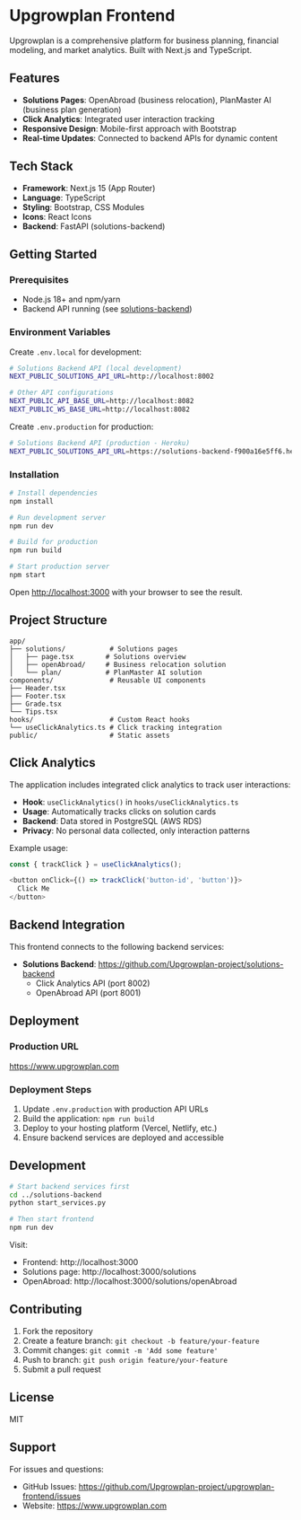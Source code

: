 # Upgrowplan Frontend

Upgrowplan is a comprehensive platform for business planning, financial modeling, and market analytics. Built with Next.js and TypeScript.

## Features

- **Solutions Pages**: OpenAbroad (business relocation), PlanMaster AI (business plan generation)
- **Click Analytics**: Integrated user interaction tracking
- **Responsive Design**: Mobile-first approach with Bootstrap
- **Real-time Updates**: Connected to backend APIs for dynamic content

## Tech Stack

- **Framework**: Next.js 15 (App Router)
- **Language**: TypeScript
- **Styling**: Bootstrap, CSS Modules
- **Icons**: React Icons
- **Backend**: FastAPI (solutions-backend)

## Getting Started

### Prerequisites

- Node.js 18+ and npm/yarn
- Backend API running (see [solutions-backend](https://github.com/Upgrowplan-project/solutions-backend))

### Environment Variables

Create `.env.local` for development:

```bash
# Solutions Backend API (local development)
NEXT_PUBLIC_SOLUTIONS_API_URL=http://localhost:8002

# Other API configurations
NEXT_PUBLIC_API_BASE_URL=http://localhost:8082
NEXT_PUBLIC_WS_BASE_URL=http://localhost:8082
```

Create `.env.production` for production:

```bash
# Solutions Backend API (production - Heroku)
NEXT_PUBLIC_SOLUTIONS_API_URL=https://solutions-backend-f900a16e5ff6.herokuapp.com
```

### Installation

```bash
# Install dependencies
npm install

# Run development server
npm run dev

# Build for production
npm run build

# Start production server
npm start
```

Open [http://localhost:3000](http://localhost:3000) with your browser to see the result.

## Project Structure

```
app/
├── solutions/           # Solutions pages
│   ├── page.tsx        # Solutions overview
│   ├── openAbroad/     # Business relocation solution
│   └── plan/           # PlanMaster AI solution
components/              # Reusable UI components
├── Header.tsx
├── Footer.tsx
├── Grade.tsx
└── Tips.tsx
hooks/                   # Custom React hooks
└── useClickAnalytics.ts # Click tracking integration
public/                  # Static assets
```

## Click Analytics

The application includes integrated click analytics to track user interactions:

- **Hook**: `useClickAnalytics()` in `hooks/useClickAnalytics.ts`
- **Usage**: Automatically tracks clicks on solution cards
- **Backend**: Data stored in PostgreSQL (AWS RDS)
- **Privacy**: No personal data collected, only interaction patterns

Example usage:
```typescript
const { trackClick } = useClickAnalytics();

<button onClick={() => trackClick('button-id', 'button')}>
  Click Me
</button>
```

## Backend Integration

This frontend connects to the following backend services:

- **Solutions Backend**: https://github.com/Upgrowplan-project/solutions-backend
  - Click Analytics API (port 8002)
  - OpenAbroad API (port 8001)

## Deployment

### Production URL
https://www.upgrowplan.com

### Deployment Steps

1. Update `.env.production` with production API URLs
2. Build the application: `npm run build`
3. Deploy to your hosting platform (Vercel, Netlify, etc.)
4. Ensure backend services are deployed and accessible

## Development

```bash
# Start backend services first
cd ../solutions-backend
python start_services.py

# Then start frontend
npm run dev
```

Visit:
- Frontend: http://localhost:3000
- Solutions page: http://localhost:3000/solutions
- OpenAbroad: http://localhost:3000/solutions/openAbroad

## Contributing

1. Fork the repository
2. Create a feature branch: `git checkout -b feature/your-feature`
3. Commit changes: `git commit -m 'Add some feature'`
4. Push to branch: `git push origin feature/your-feature`
5. Submit a pull request

## License

MIT

## Support

For issues and questions:
- GitHub Issues: https://github.com/Upgrowplan-project/upgrowplan-frontend/issues
- Website: https://www.upgrowplan.com
